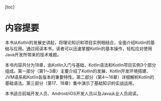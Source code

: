 [toc]

# 内容提要

本书从Kotlin的发展史讲起，将理论知识和项目实例相结合，全面介绍Kotlin的基础与应用。通过阅读本书，读者可以迅速掌握Kotlin的基本操作，轻松应对使用Java开发所带来的技术难题。

本书内容共分为18章，由Kotlin入门与基础、Kotlin语法和Kotlin项目实例3个部分组成。第一部分（第1～3章）主要介绍了Kotlin的发展、Kotlin开发环境搭建、JVM语系和Kotlin各版本的重要特性。第二部分（第4～16章）详细解析Kotlin的基础语法。第三部分（第17、18章）集中演示了基础知识的实战运用。

本书适合前端开发人员、Android/iOS开发人员以及Java从业人员阅读。



